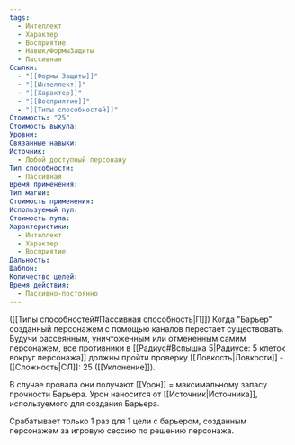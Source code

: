 ```yaml
---
tags:
  - Интеллект
  - Характер
  - Восприятие
  - Навык/ФормыЗащиты
  - Пассивная
Ссылки:
  - "[[Формы Защиты]]"
  - "[[Интеллект]]"
  - "[[Характер]]"
  - "[[Восприятие]]"
  - "[[Типы способностей]]"
Стоимость: "25"
Стоимость выкупа: 
Уровни: 
Связанные навыки: 
Источник:
  - Любой доступный персонажу
Тип способности:
  - Пассивная
Время применения: 
Тип магии: 
Стоимость применения: 
Используемый пул: 
Стоимость пула: 
Характеристики:
  - Интеллект
  - Характер
  - Восприятие
Дальность: 
Шаблон: 
Количество целей: 
Время действия:
  - Пассивно-постоянно
---
```

([[Типы способностей#Пассивная способность|П]]) Когда "Барьер" созданный персонажем с помощью каналов перестает существовать. Будучи рассеянным, уничтоженным или отмененным самим персонажем, все противники в [[Радиус#Вспышка 5|Радиусе: 5 клеток вокруг персонажа]] должны пройти проверку [[Ловкость|Ловкости]] - [[Сложность|СЛ]]: 25 ([[Уклонение]]).

В случае провала они получают [[Урон]] = максимальному запасу прочности Барьера. Урон наносится от [[Источник|Источника]], используемого для создания Барьера.

Срабатывает только 1 раз для 1 цели с барьером, созданным персонажем за игровую сессию по решению персонажа. 